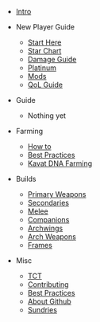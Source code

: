 <!-- _navbar.md -->

* [Intro](intro.md)

* New Player Guide
  * [Start Here](new-player-guide/start-here.md "Start here")
  * [Star Chart](new-player-guide/star-chart.md "Just finish it tenno")
  * [Damage Guide](new-player-guide/damage.md "Quality of life guide")
  * [Platinum](new-player-guide/platinum.md "Don't buy anything to start")
  * [Mods](new-player-guide/mods.md "How to mods")
  * [QoL Guide](new-player-guide/qol.md "Quality of life guide")
  <!-- * [FAQ](new-player-guide/faq.md "Quality of life guide") -->

* Guide
  * Nothing yet

* Farming
  * [How to](farming/how-to.md)
  * [Best Practices](farming/best-practices.md)
  * [Kavat DNA Farming](farming/kavat-dna.md)

* Builds
  * [Primary Weapons](builds/primary-weapons/readme.md)
  * [Secondaries](builds/secondaries/readme.md)
  * [Melee](builds/melee/readme.md)
  * [Companions](builds/companions/readme.md)
  * [Archwings](builds/archwings/readme.md)
  * [Arch Weapons](builds/arch-weapons/readme.md)
  * [Frames](builds/frames.md)

* Misc
  * [TCT](misc/tct.md)
  * [Contributing](misc/how-to-edit.md)
  * [Best Practices](misc/best-practices.md)
  * [About Github](misc/github.md)
  * [Sundries](misc/misc.md)
